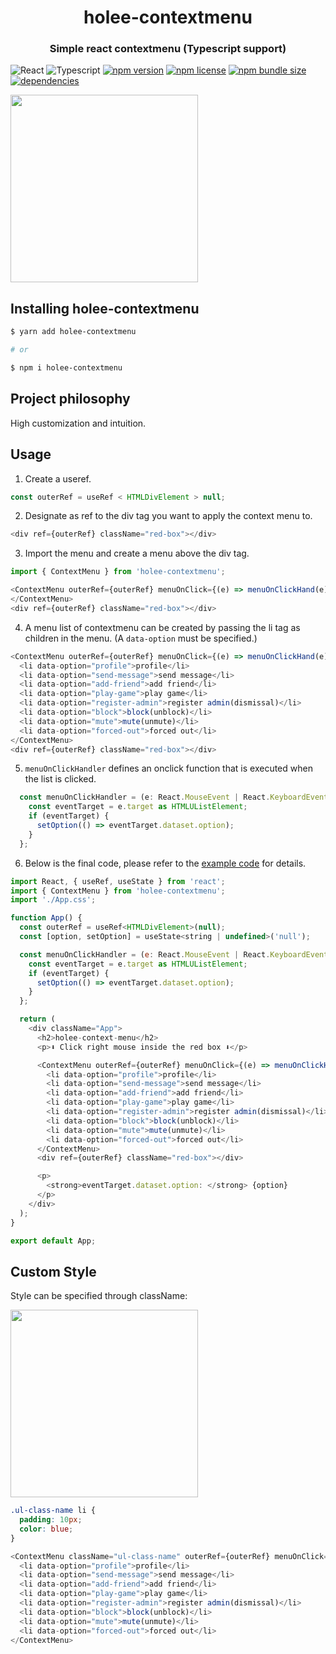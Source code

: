 <h1 align="middle">holee-contextmenu</h1>

<h3 align="middle">Simple react contextmenu (Typescript support)</h3>

![React](https://img.shields.io/badge/React-282c34?logo=React) ![Typescript](https://img.shields.io/badge/Typescript-white?logo=Typescript) [![npm version](https://img.shields.io/npm/v/holee-contextmenu?style=flat-square)](https://www.npmjs.com/package/holee-contextmenu) [![npm license](https://img.shields.io/npm/l/holee-contextmenu?style=flat-square)](https://github.com/hochan222/holee-contextmenu/blob/master/LICENSE) [![npm bundle size](https://img.shields.io/bundlephobia/min/holee-contextmenu?style=flat-square)](https://bundlephobia.com/result?p=holee-contextmenu) [![dependencies](https://img.shields.io/david/hochan222/holee-contextmenu?style=flat-square)](https://david-dm.org/nfinished/react-tiny-contextmenu)

<!-- [![maintainability](https://img.shields.io/codeclimate/maintainability/hochan222/holee-contextmenu?style=flat-square)](https://codeclimate.com/github/hochan222/holee-contextmenu)
[![Code Climate coverage](https://img.shields.io/codeclimate/coverage/hochan222/holee-contextmenu?style=flat-square)](https://codeclimate.com/github/hochan222/holee-contextmenu) -->

<!-- ![requires react >=16.8](https://img.shields.io/npm/dependency-version/holee-contextmenu/peer/react?style=flat-square) -->

<img align="middle" src="https://user-images.githubusercontent.com/22424891/126034890-25346bc1-e75b-4569-b0a8-c561b3781cda.gif" height="300px" />

## Installing holee-contextmenu

```sh
$ yarn add holee-contextmenu

# or

$ npm i holee-contextmenu
```

## Project philosophy

High customization and intuition.

## Usage

1. Create a useref.

```javascript
const outerRef = useRef < HTMLDivElement > null;
```

2. Designate as ref to the div tag you want to apply the context menu to.

```javascript
<div ref={outerRef} className="red-box"></div>
```

3. Import the menu and create a menu above the div tag.

```javascript
import { ContextMenu } from 'holee-contextmenu';
```

```javascript
<ContextMenu outerRef={outerRef} menuOnClick={(e) => menuOnClickHand(e)}>
</ContextMenu>
<div ref={outerRef} className="red-box"></div>
```

4. A menu list of contextmenu can be created by passing the li tag as children in the menu. (A `data-option` must be specified.)

```javascript
<ContextMenu outerRef={outerRef} menuOnClick={(e) => menuOnClickHand(e)}>
  <li data-option="profile">profile</li>
  <li data-option="send-message">send message</li>
  <li data-option="add-friend">add friend</li>
  <li data-option="play-game">play game</li>
  <li data-option="register-admin">register admin(dismissal)</li>
  <li data-option="block">block(unblock)</li>
  <li data-option="mute">mute(unmute)</li>
  <li data-option="forced-out">forced out</li>
</ContextMenu>
<div ref={outerRef} className="red-box"></div>
```

5. `menuOnClickHandler` defines an onclick function that is executed when the list is clicked.

```javascript
  const menuOnClickHandler = (e: React.MouseEvent | React.KeyboardEvent<HTMLUListElement>) => {
    const eventTarget = e.target as HTMLUListElement;
    if (eventTarget) {
      setOption(() => eventTarget.dataset.option);
    }
  };
```

6. Below is the final code, please refer to the [example code](./example) for details.

```javascript
import React, { useRef, useState } from 'react';
import { ContextMenu } from 'holee-contextmenu';
import './App.css';

function App() {
  const outerRef = useRef<HTMLDivElement>(null);
  const [option, setOption] = useState<string | undefined>('null');

  const menuOnClickHandler = (e: React.MouseEvent | React.KeyboardEvent<HTMLUListElement>) => {
    const eventTarget = e.target as HTMLUListElement;
    if (eventTarget) {
      setOption(() => eventTarget.dataset.option);
    }
  };

  return (
    <div className="App">
      <h2>holee-context-menu</h2>
      <p>⬇️ Click right mouse inside the red box ⬇️</p>

      <ContextMenu outerRef={outerRef} menuOnClick={(e) => menuOnClickHandler(e)}>
        <li data-option="profile">profile</li>
        <li data-option="send-message">send message</li>
        <li data-option="add-friend">add friend</li>
        <li data-option="play-game">play game</li>
        <li data-option="register-admin">register admin(dismissal)</li>
        <li data-option="block">block(unblock)</li>
        <li data-option="mute">mute(unmute)</li>
        <li data-option="forced-out">forced out</li>
      </ContextMenu>
      <div ref={outerRef} className="red-box"></div>

      <p>
        <strong>eventTarget.dataset.option: </strong> {option}
      </p>
    </div>
  );
}

export default App;
```

## Custom Style

Style can be specified through className:

<img src="https://user-images.githubusercontent.com/22424891/126430208-9f2ba8b1-8bef-46ac-b374-b2d6c1f02ee8.png" height="300px"/>

```css
.ul-class-name li {
  padding: 10px;
  color: blue;
}
```

```js
<ContextMenu className="ul-class-name" outerRef={outerRef} menuOnClick={(e = menuOnClickHandler(e))}>
  <li data-option="profile">profile</li>
  <li data-option="send-message">send message</li>
  <li data-option="add-friend">add friend</li>
  <li data-option="play-game">play game</li>
  <li data-option="register-admin">register admin(dismissal)</li>
  <li data-option="block">block(unblock)</li>
  <li data-option="mute">mute(unmute)</li>
  <li data-option="forced-out">forced out</li>
</ContextMenu>
```
